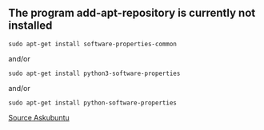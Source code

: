 ## The program add-apt-repository is currently not installed

`sudo apt-get install software-properties-common`

and/or

`sudo apt-get install python3-software-properties`

and/or

`sudo apt-get install python-software-properties`

[Source Askubuntu](https://askubuntu.com/a/493467)